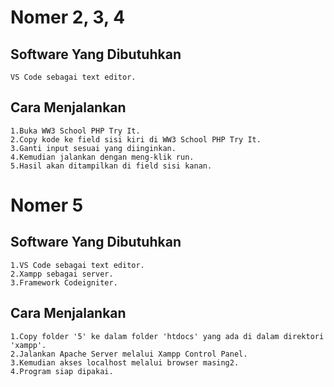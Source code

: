 # Nomer 2, 3, 4

## Software Yang Dibutuhkan

```
VS Code sebagai text editor.
```

## Cara Menjalankan

```
1.Buka WW3 School PHP Try It.
2.Copy kode ke field sisi kiri di WW3 School PHP Try It.
3.Ganti input sesuai yang diinginkan.
4.Kemudian jalankan dengan meng-klik run.
5.Hasil akan ditampilkan di field sisi kanan.
```

# Nomer 5

## Software Yang Dibutuhkan

```
1.VS Code sebagai text editor.
2.Xampp sebagai server.
3.Framework Codeigniter.
```

## Cara Menjalankan

```
1.Copy folder '5' ke dalam folder 'htdocs' yang ada di dalam direktori 'xampp'.
2.Jalankan Apache Server melalui Xampp Control Panel.
3.Kemudian akses localhost melalui browser masing2.
4.Program siap dipakai.
```